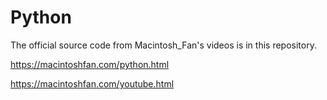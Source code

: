 # Python

The official source code from Macintosh_Fan's videos is in this repository.

https://macintoshfan.com/python.html

https://macintoshfan.com/youtube.html

